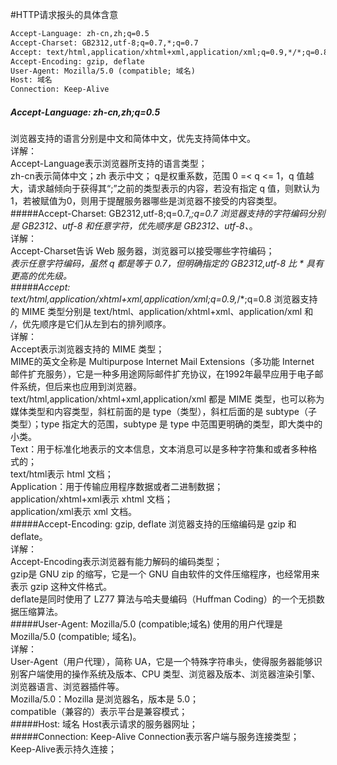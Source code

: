 #HTTP请求报头的具体含意
```html
Accept-Language: zh-cn,zh;q=0.5
Accept-Charset: GB2312,utf-8;q=0.7,*;q=0.7
Accept: text/html,application/xhtml+xml,application/xml;q=0.9,*/*;q=0.8
Accept-Encoding: gzip, deflate
User-Agent: Mozilla/5.0 (compatible; 域名)
Host: 域名
Connection: Keep-Alive
```
##### Accept-Language: zh-cn,zh;q=0.5 
浏览器支持的语言分别是中文和简体中文，优先支持简体中文。  
详解：  
Accept-Language表示浏览器所支持的语言类型；  
zh-cn表示简体中文；zh 表示中文； 
q是权重系数，范围 0 =< q <= 1，q 值越大，请求越倾向于获得其“;”之前的类型表示的内容，若没有指定 q 值，则默认为1，若被赋值为0，则用于提醒服务器哪些是浏览器不接受的内容类型。 
#####Accept-Charset: GB2312,utf-8;q=0.7,*;q=0.7 
浏览器支持的字符编码分别是 GB2312、utf-8 和任意字符，优先顺序是 GB2312、utf-8、*。  
详解：  
Accept-Charset告诉 Web 服务器，浏览器可以接受哪些字符编码；  
*表示任意字符编码，虽然 q 都是等于 0.7，但明确指定的 GB2312,utf-8 比 * 具有更高的优先级。  
#####Accept: text/html,application/xhtml+xml,application/xml;q=0.9,*/*;q=0.8 
浏览器支持的 MIME 类型分别是 text/html、application/xhtml+xml、application/xml 和 */*，优先顺序是它们从左到右的排列顺序。  
详解：  
Accept表示浏览器支持的 MIME 类型；  
MIME的英文全称是 Multipurpose Internet Mail Extensions（多功能 Internet 邮件扩充服务），它是一种多用途网际邮件扩充协议，在1992年最早应用于电子邮件系统，但后来也应用到浏览器。  
text/html,application/xhtml+xml,application/xml 都是 MIME 类型，也可以称为媒体类型和内容类型，斜杠前面的是 type（类型），斜杠后面的是 subtype（子类型）；type 指定大的范围，subtype 是 type 中范围更明确的类型，即大类中的小类。  
Text：用于标准化地表示的文本信息，文本消息可以是多种字符集和或者多种格式的；  
text/html表示 html 文档；  
Application：用于传输应用程序数据或者二进制数据；  
application/xhtml+xml表示 xhtml 文档；  
application/xml表示 xml 文档。  
#####Accept-Encoding: gzip, deflate
浏览器支持的压缩编码是 gzip 和 deflate。  
详解：  
Accept-Encoding表示浏览器有能力解码的编码类型；  
gzip是 GNU zip 的缩写，它是一个 GNU 自由软件的文件压缩程序，也经常用来表示 gzip 这种文件格式。  
deflate是同时使用了 LZ77 算法与哈夫曼编码（Huffman Coding）的一个无损数据压缩算法。  
#####User-Agent: Mozilla/5.0 (compatible;域名)
使用的用户代理是 Mozilla/5.0 (compatible; 域名)。  
详解：  
User-Agent（用户代理），简称 UA，它是一个特殊字符串头，使得服务器能够识别客户端使用的操作系统及版本、CPU 类型、浏览器及版本、浏览器渲染引擎、浏览器语言、浏览器插件等。  
Mozilla/5.0：Mozilla 是浏览器名，版本是 5.0；  
compatible（兼容的）表示平台是兼容模式；   
#####Host: 域名
Host表示请求的服务器网址；  
#####Connection: Keep-Alive
Connection表示客户端与服务连接类型；  
Keep-Alive表示持久连接；
